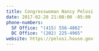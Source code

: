 ```yaml
---
title: Congresswoman Nancy Pelosi
date: 2017-02-20 21:08:00 -05:00
phone-numbers:
  SF Office: "(415) 556-4862"
  DC Office: "(202) 225-4965"
website: https://pelosi.house.gov
---
```



